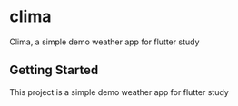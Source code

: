 # clima

Clima, a simple demo weather app for flutter study

## Getting Started

This project is a simple demo weather app for flutter study
